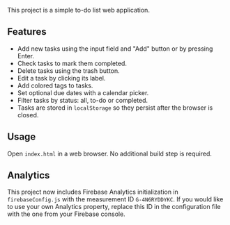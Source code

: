 
This project is a simple to-do list web application.

## Features

- Add new tasks using the input field and "Add" button or by pressing Enter.
- Check tasks to mark them completed.
- Delete tasks using the trash button.
- Edit a task by clicking its label.
- Add colored tags to tasks.
- Set optional due dates with a calendar picker.
- Filter tasks by status: all, to-do or completed.
- Tasks are stored in `localStorage` so they persist after the browser is closed.

## Usage

Open `index.html` in a web browser. No additional build step is required.

## Analytics

This project now includes Firebase Analytics initialization in
`firebaseConfig.js` with the measurement ID `G-4N6RYDDYKC`.
If you would like to use your own Analytics property, replace this ID in the
configuration file with the one from your Firebase console.
